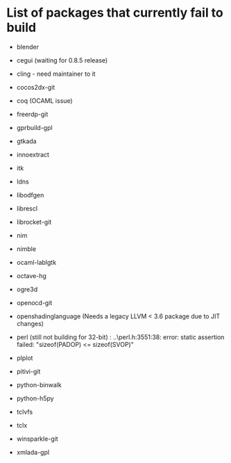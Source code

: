 List of packages that currently fail to build
=============================================

- blender

- cegui (waiting for 0.8.5 release)

- cling - need maintainer to it

- cocos2dx-git

- coq (OCAML issue)

- freerdp-git

- gprbuild-gpl

- gtkada

- innoextract

- itk

- ldns

- libodfgen

- librescl

- librocket-git

- nim

- nimble

- ocaml-lablgtk

- octave-hg

- ogre3d

- openocd-git

- openshadinglanguage (Needs a legacy LLVM < 3.6 package due to JIT changes)

- perl (still not building for 32-bit) : ..\perl.h:3551:38: error: static assertion failed: "sizeof(PADOP) <= sizeof(SVOP)"

- plplot

- pitivi-git

- python-binwalk

- python-h5py

- tclvfs

- tclx

- winsparkle-git

- xmlada-gpl
